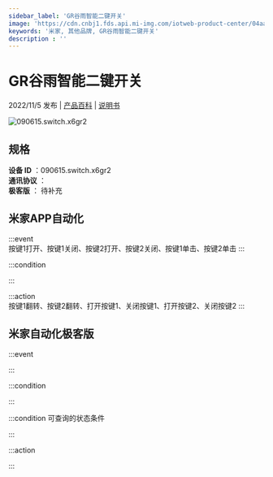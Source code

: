 ```yaml
---
sidebar_label: 'GR谷雨智能二键开关'
image: 'https://cdn.cnbj1.fds.api.mi-img.com/iotweb-product-center/04aabcfe09938b4ba8e4703d678eb3e2_1665650051107.png?GalaxyAccessKeyId=AKVGLQWBOVIRQ3XLEW&Expires=9223372036854775807&Signature=Rah5RFk3+fS2M3LL5CbfbL4+F48='
keywords: '米家, 其他品牌, GR谷雨智能二键开关'
description : ''
---
```

# GR谷雨智能二键开关

2022/11/5 发布 | [产品百科](https://home.mi.com/webapp/content/baike/product/index.html?model=090615.switch.x6gr2/) | [说明书](https://home.mi.com/views/introduction.html?model=090615.switch.x6gr2&region=cn)

![090615.switch.x6gr2](https://cdn.cnbj1.fds.api.mi-img.com/iotweb-product-center/04aabcfe09938b4ba8e4703d678eb3e2_1665650051107.png?GalaxyAccessKeyId=AKVGLQWBOVIRQ3XLEW&Expires=9223372036854775807&Signature=Rah5RFk3+fS2M3LL5CbfbL4+F48=)

## 规格  
> 
**设备 ID** ：090615.switch.x6gr2  
**通讯协议** ：  
**极客版**  ： 待补充 


## 米家APP自动化  

:::event  
按键1打开、按键1关闭、按键2打开、按键2关闭、按键1单击、按键2单击
:::

:::condition  

:::

:::action   
按键1翻转、按键2翻转、打开按键1、关闭按键1、打开按键2、关闭按键2
:::

## 米家自动化极客版  

:::event  

:::

:::condition  

:::

:::condition 可查询的状态条件  

:::

:::action  

:::

        
